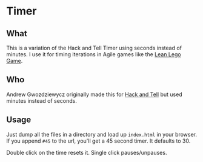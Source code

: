 Timer
=====

What
----

This is a variation of the Hack and Tell Timer using seconds instead of minutes. I use it for timing iterations in Agile games like the [Lean Lego Game](http://www.dtsato.com/blog/work/lean-lego-game).

Who
---

Andrew Gwozdziewycz originally made this for [Hack and Tell](http://hackandtell.org) but used minutes instead of seconds.

Usage
-----

Just dump all the files in a directory and load up `index.html` in your browser. If you append `#45` to the url, you'll get a 45 second timer. It defaults to 30.

Double click on the time resets it. Single click pauses/unpauses.

